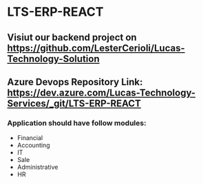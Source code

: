 # LTS-ERP-REACT

## Visiut our backend project on https://github.com/LesterCerioli/Lucas-Technology-Solution 

## Azure Devops Repository Link: https://dev.azure.com/Lucas-Technology-Services/_git/LTS-ERP-REACT 


### Application should have follow modules:

* Financial
*  Accounting
*  IT
*  Sale
*  Administrative
*  HR

